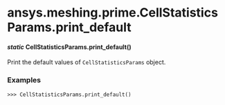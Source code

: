<a id="ansys-meshing-prime-cellstatisticsparams-print-default"></a>

# ansys.meshing.prime.CellStatisticsParams.print_default

<a id="ansys.meshing.prime.CellStatisticsParams.print_default"></a>

#### *static* CellStatisticsParams.print_default()

Print the default values of `CellStatisticsParams` object.

### Examples

```pycon
>>> CellStatisticsParams.print_default()
```

<!-- !! processed by numpydoc !! -->
